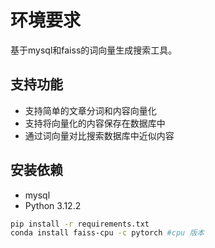 # 环境要求

基于mysql和faiss的词向量生成搜索工具。

## 支持功能

- 支持简单的文章分词和内容向量化
- 支持将向量化的内容保存在数据库中
- 通过词向量对比搜索数据库中近似内容

## 安装依赖

- mysql
- Python 3.12.2

```bash
pip install -r requirements.txt
conda install faiss-cpu -c pytorch #cpu 版本
```
